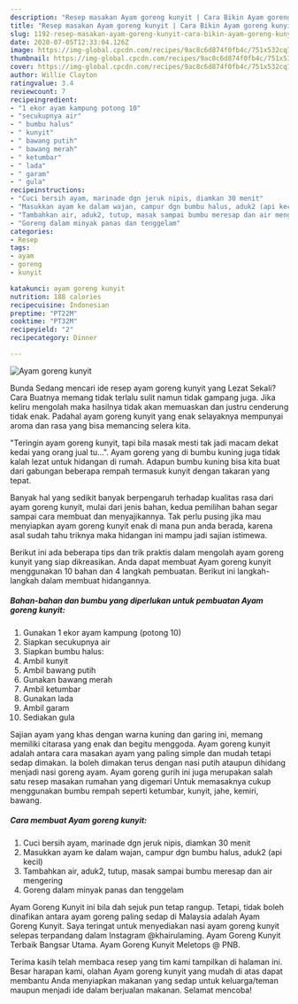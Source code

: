 ```yaml
---
description: "Resep masakan Ayam goreng kunyit | Cara Bikin Ayam goreng kunyit Yang Sempurna"
title: "Resep masakan Ayam goreng kunyit | Cara Bikin Ayam goreng kunyit Yang Sempurna"
slug: 1192-resep-masakan-ayam-goreng-kunyit-cara-bikin-ayam-goreng-kunyit-yang-sempurna
date: 2020-07-05T12:33:04.126Z
image: https://img-global.cpcdn.com/recipes/9ac8c6d874f0fb4c/751x532cq70/ayam-goreng-kunyit-foto-resep-utama.jpg
thumbnail: https://img-global.cpcdn.com/recipes/9ac8c6d874f0fb4c/751x532cq70/ayam-goreng-kunyit-foto-resep-utama.jpg
cover: https://img-global.cpcdn.com/recipes/9ac8c6d874f0fb4c/751x532cq70/ayam-goreng-kunyit-foto-resep-utama.jpg
author: Willie Clayton
ratingvalue: 3.4
reviewcount: 7
recipeingredient:
- "1 ekor ayam kampung potong 10"
- "secukupnya air"
- " bumbu halus"
- " kunyit"
- " bawang putih"
- " bawang merah"
- " ketumbar"
- " lada"
- " garam"
- " gula"
recipeinstructions:
- "Cuci bersih ayam, marinade dgn jeruk nipis, diamkan 30 menit"
- "Masukkan ayam ke dalam wajan, campur dgn bumbu halus, aduk2 (api kecil)"
- "Tambahkan air, aduk2, tutup, masak sampai bumbu meresap dan air mengering"
- "Goreng dalam minyak panas dan tenggelam"
categories:
- Resep
tags:
- ayam
- goreng
- kunyit

katakunci: ayam goreng kunyit 
nutrition: 188 calories
recipecuisine: Indonesian
preptime: "PT22M"
cooktime: "PT32M"
recipeyield: "2"
recipecategory: Dinner

---
```



![Ayam goreng kunyit](https://img-global.cpcdn.com/recipes/9ac8c6d874f0fb4c/751x532cq70/ayam-goreng-kunyit-foto-resep-utama.jpg)

Bunda Sedang mencari ide resep ayam goreng kunyit yang Lezat Sekali? Cara Buatnya memang tidak terlalu sulit namun tidak gampang juga. Jika keliru mengolah maka hasilnya tidak akan memuaskan dan justru cenderung tidak enak. Padahal ayam goreng kunyit yang enak selayaknya mempunyai aroma dan rasa yang bisa memancing selera kita.

&#34;Teringin ayam goreng kunyit, tapi bila masak mesti tak jadi macam dekat kedai yang orang jual tu…&#34;. Ayam goreng yang di bumbu kuning juga tidak kalah lezat untuk hidangan di rumah. Adapun bumbu kuning bisa kita buat dari gabungan beberapa rempah termasuk kunyit dengan takaran yang tepat.

Banyak hal yang sedikit banyak berpengaruh terhadap kualitas rasa dari ayam goreng kunyit, mulai dari jenis bahan, kedua pemilihan bahan segar sampai cara membuat dan menyajikannya. Tak perlu pusing jika mau menyiapkan ayam goreng kunyit enak di mana pun anda berada, karena asal sudah tahu triknya maka hidangan ini mampu jadi sajian istimewa.


Berikut ini ada beberapa tips dan trik praktis dalam mengolah ayam goreng kunyit yang siap dikreasikan. Anda dapat membuat Ayam goreng kunyit menggunakan 10 bahan dan 4 langkah pembuatan. Berikut ini langkah-langkah dalam membuat hidangannya.

<!--inarticleads1-->

##### Bahan-bahan dan bumbu yang diperlukan untuk pembuatan Ayam goreng kunyit:

1. Gunakan 1 ekor ayam kampung (potong 10)
1. Siapkan secukupnya air
1. Siapkan  bumbu halus:
1. Ambil  kunyit
1. Ambil  bawang putih
1. Gunakan  bawang merah
1. Ambil  ketumbar
1. Gunakan  lada
1. Ambil  garam
1. Sediakan  gula


Sajian ayam yang khas dengan warna kuning dan garing ini, memang memiliki citarasa yang enak dan begitu menggoda. Ayam goreng kunyit adalah antara cara masakan ayam yang paling simple dan mudah tetapi sedap dimakan. Ia boleh dimakan terus dengan nasi putih ataupun dihidang menjadi nasi goreng ayam. Ayam goreng gurih ini juga merupakan salah satu resep masakan rumahan yang digemari Untuk memasaknya cukup menggunakan bumbu rempah seperti ketumbar, kunyit, jahe, kemiri, bawang. 

<!--inarticleads2-->

##### Cara membuat Ayam goreng kunyit:

1. Cuci bersih ayam, marinade dgn jeruk nipis, diamkan 30 menit
1. Masukkan ayam ke dalam wajan, campur dgn bumbu halus, aduk2 (api kecil)
1. Tambahkan air, aduk2, tutup, masak sampai bumbu meresap dan air mengering
1. Goreng dalam minyak panas dan tenggelam


Ayam Goreng Kunyit ini bila dah sejuk pun tetap rangup. Tetapi, tidak boleh dinafikan antara ayam goreng paling sedap di Malaysia adalah Ayam Goreng Kunyit. Saya teringat untuk menyediakan nasi ayam goreng kunyit selepas terpandang dalam Instagram @khairulaming. Ayam Goreng Kunyit Terbaik Bangsar Utama. Ayam Goreng Kunyit Meletops @ PNB. 

Terima kasih telah membaca resep yang tim kami tampilkan di halaman ini. Besar harapan kami, olahan Ayam goreng kunyit yang mudah di atas dapat membantu Anda menyiapkan makanan yang sedap untuk keluarga/teman maupun menjadi ide dalam berjualan makanan. Selamat mencoba!

